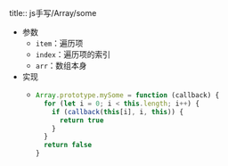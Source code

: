 title:: js手写/Array/some

- 参数
	- `item`：遍历项
	- `index`：遍历项的索引
	- `arr`：数组本身
- 实现
	- ```js
	  Array.prototype.mySome = function (callback) {
	    for (let i = 0; i < this.length; i++) {
	      if (callback(this[i], i, this)) {
	        return true
	      }
	    }
	    return false
	  }
	  ```